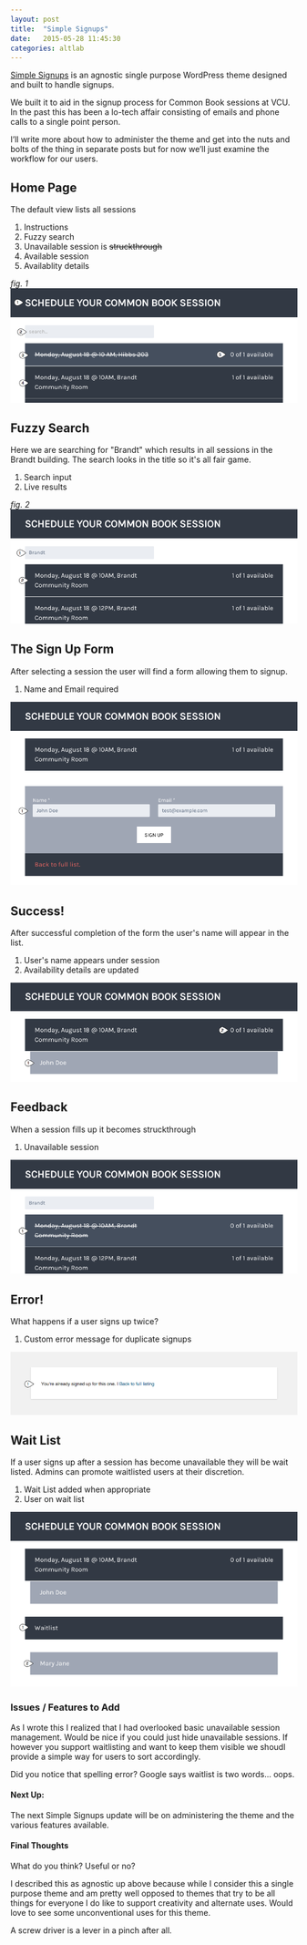 ```yaml
---
layout: post
title:  "Simple Signups"
date:   2015-05-28 11:45:30
categories: altlab
---
```


[Simple Signups](https://github.com/vcualtlab/simple-signups) is an agnostic single purpose WordPress theme designed and built to handle signups.

We built it to aid in the signup process for Common Book sessions at VCU. In the past this has been a lo-tech affair consisting of emails and phone calls to a single point person.

I’ll write more about how to administer the theme and get into the nuts and bolts of the thing in separate posts but for now we’ll just examine the workflow for our users.





## Home Page

The default view lists all sessions

1. Instructions
2. Fuzzy search
3. Unavailable session is <del>struckthrough</del>
4. Available session
5. Availablity details

*fig. 1*
![](/assets/posts/simple-signups/fig1.png)





## Fuzzy Search

Here we are searching for "Brandt" which results in all sessions in the Brandt building. The search looks in the title so it's all fair game.

1. Search input
2. Live results

*fig. 2*
![](/assets/posts/simple-signups/fig2.png)





## The Sign Up Form

After selecting a session the user will find a form allowing them to signup.

1. Name and Email required

![](/assets/posts/simple-signups/fig3.png)





## Success!

After successful completion of the form the user's name will appear in the list.

1. User's name appears under session
2. Availability details are updated

![](/assets/posts/simple-signups/fig4.png)


## Feedback

When a session fills up it becomes struckthrough

1. Unavailable session

![](/assets/posts/simple-signups/fig5.png)


## Error!

What happens if a user signs up twice?

1. Custom error message for duplicate signups

![](/assets/posts/simple-signups/fig6.png)

## Wait List

If a user signs up after a session has become unavailable they will be wait listed. Admins can promote waitlisted users at their discretion.

1. Wait List added when appropriate
2. User on wait list

![](/assets/posts/simple-signups/fig7.png)


### Issues / Features to Add

As I wrote this I realized that I had overlooked basic unavailable session management. Would be nice if you could just hide unavailable sessions. If however you support waitlisting and want to keep them visible we shoudl provide a simple way for users to sort accordingly.

Did you notice that spelling error? Google says waitlist is two words... oops.

<div class="meta" markdown="1">

#### Next Up:

The next Simple Signups update will be on administering the theme and the various features available.


#### Final Thoughts

What do you think? Useful or no?

I described this as agnostic up above because while I consider this a single purpose theme and am pretty well opposed to themes that try to be all things for everyone I do like to support creativity and alternate uses. Would love to see some unconventional uses for this theme.

A screw driver is a lever in a pinch after all.

</div>



